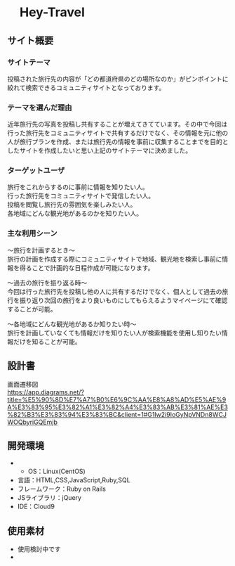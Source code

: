 # 　Hey-Travel

## サイト概要

### サイトテーマ
投稿された旅行先の内容が「どの都道府県のどの場所なのか」がピンポイントに絞れて検索できるコミュニティサイトとなっております。


### テーマを選んだ理由
近年旅行先の写真を投稿し共有することが増えてきてています。その中で今回は行った旅行先をコミュニティサイトで共有するだけでなく、その情報を元に他の人が旅行プランを作成、または旅行先の情報を事前に収集することまでを目的としたサイトを作成したいと思い上記のサイトテーマに決めました。


### ターゲットユーザ
旅行をこれからするのに事前に情報を知りたい人。　　　　　　　　　　　　　　　　　　　　　　　　　　　　　　　　　　　　　　　　　　　　　　　　　　　　　　　　　　　　　　　　　　　　　　　　　　　　　　　　　　　　　　　　　　　　　　　　　　　　　　　　　　　
行った旅行先をコミュニティサイトで発信したい人。　　　　　　　　　　　　　　　　　　　　　　　　　　　　　　　　　　　　　　　　　　　　　　　　　　　　　　　　　　　　　　　　　　　　　　　　　　　　　　　　　　　　　　　　　　　　　　　　　　　　　　　　　　　　　　　　　　　　　　　　　　　　　　　　　　　　　　
投稿を閲覧し旅行先の雰囲気を楽しみたい人。　　　　　　　　　　　　　　　　　　　　　　　　　　　　　　　　　　　　　　　　　　　　　　　　　　　　　　　　　　　　　　　　　　　　　　　　　　　　　　　　　　　　　　　　　　　　　　　　　　　　　　　　　　　　　　　　　　　　　　　　　　　　　　　　　　　　　　　　　　　　
各地域にどんな観光地があるのかを知りたい人。


### 主な利用シーン
〜旅行を計画するとき〜                                                                                                                                      
旅行の計画を作成する際にコミュニティサイトで地域、観光地を検索し事前に情報を得ることで計画的な日程作成が可能になります。

〜過去の旅行を振り返る時〜                                               　　　　                                                                                   
今回は行った旅行先を投稿し他の人に共有するだけでなく、個人として過去の旅行を振り返り次回の旅行をより良いものにしてもらえるようマイページにて確認することが可能。

〜各地域にどんな観光地があるか知りたい時〜　　　　　　　　　　　　　　　　　　　　　　　　　　　　　　　　　　　　　　　　　　　　　　　　　　　　　　　　　　　　　　　　　　　　　　　　　　　　　　　　　　　　　　　　　　　　　　　　　　　　　　　　　　　　　　　　　　　　　　　　　　　　　　　　　　　　　　　　　　　　　　　　　　　　　　　　　　　
旅行を計画していなくても情報だけを知りたい人が検索機能を使用し知りたい情報だけを知ることが可能。

## 設計書
画面遷移図　　　　　　　　　　　　　　　　　　　　　　　　　　　　　　　　　　　　　　　　　　　　　　　　　　　　　　　　　　　　　　　　　　　　　　　　　　　　　　　　　　　　　　　　　　　　　　　　　　　　　　　　　　　　　　　　　　　　　　　　　　　　　　　　　　　　　　　　　　　　　　　　　　　　　　　　　　　　　　　　　　　　　　　　　　　　　　　　　　　　　　　　　　　　　　　　　　　　　　　　　　　　　　　　　　　　　　　　　　　　　　　　　　　　　　　　　　　　　　　　　　　　　　　　　　　　　　　　　　　　　　　　　　　　　　　　　　　　　　　　　　　　　　　
https://app.diagrams.net/?title=%E5%90%8D%E7%A7%B0%E6%9C%AA%E8%A8%AD%E5%AE%9A%E3%83%95%E3%82%A1%E3%82%A4%E3%83%AB%E3%81%AE%E3%82%B3%E3%83%94%E3%83%BC&client=1#G1Iw2i9IoGyNpVNDn8WCJWOQbyriGQEmjb

## 開発環境 
- - OS：Linux(CentOS)
- 言語：HTML,CSS,JavaScript,Ruby,SQL
- フレームワーク：Ruby on Rails
- JSライブラリ：jQuery
- IDE：Cloud9

## 使用素材
- 使用検討中です
- 
